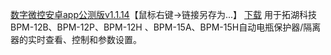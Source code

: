 [数字微控安卓app公测版v1.1.14](https://github.com/tohu-cloud/blog/blob/2e47cc14d5b577f292e30b03f632348bdac37fa4/files/com.tencent.weauth-0.0.1.apk)【鼠标右键->链接另存为...】
[下载](http://cdzm.3322.org:50080/com.tencent.weauth-0.0.1.apk)
用于拓湖科技BPM-12B、BPM-12P、BPM-12H 、BPM-15A、BPM-15H自动电瓶保护器/隔离器的实时查看、控制和参数设置。
